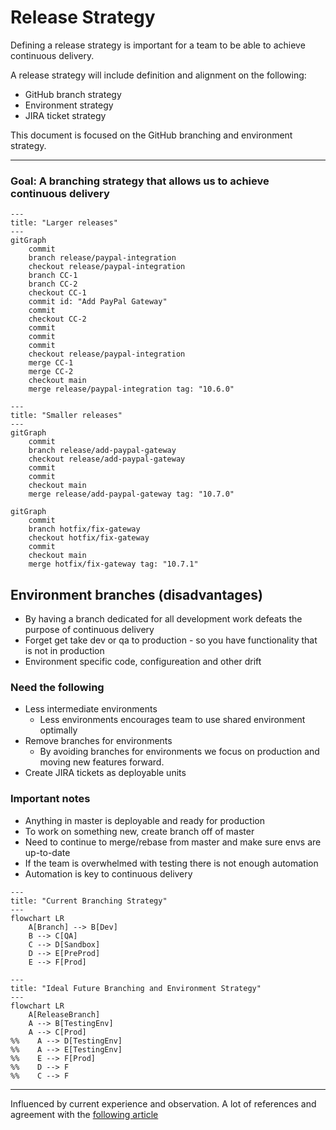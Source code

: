 # Release Strategy

Defining a release strategy is important for a team to be able to achieve continuous delivery.

A release strategy will include definition and alignment on the following:
* GitHub branch strategy
* Environment strategy
* JIRA ticket strategy

This document is focused on the GitHub branching and environment strategy.

-----
### Goal: A branching strategy that allows us to achieve continuous delivery

```mermaid
---
title: "Larger releases"
---
gitGraph
    commit
    branch release/paypal-integration
    checkout release/paypal-integration
    branch CC-1
    branch CC-2
    checkout CC-1
    commit id: "Add PayPal Gateway"
    commit
    checkout CC-2
    commit
    commit
    commit
    checkout release/paypal-integration
    merge CC-1
    merge CC-2
    checkout main
    merge release/paypal-integration tag: "10.6.0"
```
```mermaid
---
title: "Smaller releases"
---
gitGraph
    commit
    branch release/add-paypal-gateway
    checkout release/add-paypal-gateway
    commit
    commit
    checkout main
    merge release/add-paypal-gateway tag: "10.7.0"
```
```mermaid
gitGraph
    commit
    branch hotfix/fix-gateway
    checkout hotfix/fix-gateway
    commit
    checkout main
    merge hotfix/fix-gateway tag: "10.7.1"
```



## Environment branches (disadvantages)
* By having a branch dedicated for all development work defeats the purpose of continuous delivery
* Forget get take dev or qa to production - so you have functionality that is not in production
* Environment specific code, configureation and other drift

### Need the following
* Less intermediate environments
  * Less environments encourages team to use shared environment optimally
* Remove branches for environments
  * By avoiding branches for environments we focus on production and moving new features forward.
* Create JIRA tickets as deployable units 

### Important notes
* Anything in master is deployable and ready for production
* To work on something new, create branch off of master
* Need to continue to merge/rebase from master and make sure envs are up-to-date
* If the team is overwhelmed with testing there is not enough automation
* Automation is key to continuous delivery

```mermaid
---
title: "Current Branching Strategy"
---
flowchart LR
    A[Branch] --> B[Dev]
    B --> C[QA]
    C --> D[Sandbox]
    D --> E[PreProd]
    E --> F[Prod]
```

```mermaid
---
title: "Ideal Future Branching and Environment Strategy"
---
flowchart LR
    A[ReleaseBranch]
    A --> B[TestingEnv]
    A --> C[Prod]
%%    A --> D[TestingEnv]
%%    A --> E[TestingEnv]
%%    E --> F[Prod]
%%    D --> F
%%    C --> F
```

-----
Influenced by current experience and observation. A lot of references and agreement with the [following article](https://sairamkrish.medium.com/git-branching-strategy-for-true-continuous-delivery-eade4435b57e)
